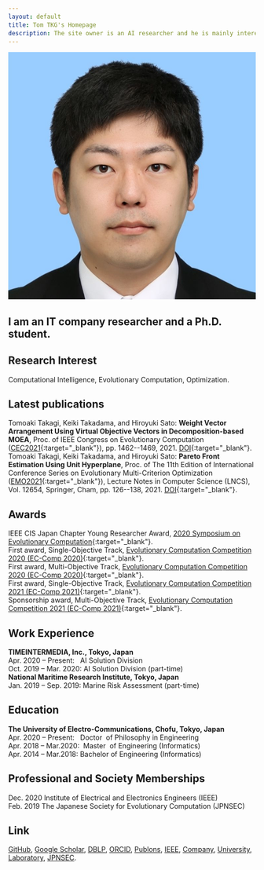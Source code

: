 ```yaml
---
layout: default
title: Tom TKG's Homepage
description: The site owner is an AI researcher and he is mainly interested in evolutionary computation and multi-objective optimization.　You can see his papers, codes, and images on this site.
---
```


<img class="profile-picture" src="myface.jpg">

## I am an IT company researcher and a Ph.D. student.

## Research Interest

Computational Intelligence, Evolutionary Computation, Optimization.

## Latest publications
Tomoaki Takagi, Keiki Takadama, and Hiroyuki Sato: **Weight Vector Arrangement Using Virtual Objective Vectors in Decomposition-based MOEA**, Proc. of IEEE Congress on Evolutionary Computation ([CEC2021](https://cec2021.mini.pw.edu.pl/){:target="_blank"}), pp. 1462--1469, 2021. [DOI](https://doi.org/10.1109/CEC45853.2021.9504954){:target="_blank"}.  
Tomoaki Takagi, Keiki Takadama, and Hiroyuki Sato: **Pareto Front Estimation Using Unit Hyperplane**, Proc. of The 11th Edition of International Conference Series on Evolutionary Multi-Criterion Optimization ([EMO2021](https://emo2021.org){:target="_blank"}), Lecture Notes in Computer Science (LNCS), Vol. 12654, Springer, Cham, pp. 126--138, 2021. [DOI](https://doi.org/10.1007/978-3-030-72062-9_11){:target="_blank"}.

## Awards
IEEE CIS Japan Chapter Young Researcher Award, [2020 Symposium on Evolutionary Computation](http://www.jpnsec.org/yra.html){:target="_blank"}.  
First award, Single-Objective Track, [Evolutionary Computation Competition 2020 (EC-Comp 2020)](https://ec-comp.jpnsec.org/competitions/eccomp2020){:target="_blank"}.  
First award, Multi-Objective Track, [Evolutionary Computation Competition 2020 (EC-Comp 2020)](https://ec-comp.jpnsec.org/competitions/eccomp2020){:target="_blank"}.  
First award, Single-Objective Track, [Evolutionary Computation Competition 2021 (EC-Comp 2021)](https://ec-comp.jpnsec.org/competitions/eccomp2021){:target="_blank"}.  
Sponsorship award, Multi-Objective Track, [Evolutionary Computation Competition 2021 (EC-Comp 2021)](https://ec-comp.jpnsec.org/competitions/eccomp2021){:target="_blank"}.  

## Work Experience
**TIMEINTERMEDIA, Inc., Tokyo, Japan**  
Apr. 2020 – Present: &nbsp;&nbsp;AI Solution Division  
Oct. 2019 – Mar. 2020: AI Solution Division (part-time)  
**National Maritime Research Institute, Tokyo, Japan**  
Jan. 2019 – Sep. 2019: Marine Risk Assessment (part-time)

## Education
**The University of Electro-Communications, Chofu, Tokyo, Japan**  
Apr. 2020 – Present: &nbsp;&nbsp;Doctor &nbsp;of Philosophy in Engineering  
Apr. 2018 – Mar.2020: &nbsp;Master &nbsp;of Engineering (Informatics)  
Apr. 2014 – Mar.2018: Bachelor of Engineering (Informatics)

## Professional and Society Memberships
Dec. 2020 Institute of Electrical and Electronics Engineers (IEEE)  
Feb. 2019 The Japanese Society for Evolutionary Computation (JPNSEC)  

## Link
[GitHub](https://github.com/tomtkg), [Google Scholar](https://scholar.google.co.jp/citations?user=jsYC8NMAAAAJ), [DBLP](https://dblp.uni-trier.de/pers/hd/t/Takagi:Tomoaki), [ORCID](https://orcid.org/0000-0003-3748-9797), [Publons](https://publons.com/researcher/3926140), [IEEE](https://ieee-collabratec.ieee.org/app/p/tomtkg), [Company](https://www.timedia.co.jp), [University](https://www.uec.ac.jp), [Laboratory](https://nic.lab.uec.ac.jp/index.php/tomoakitakagi), [JPNSEC](http://www.jpnsec.org).

